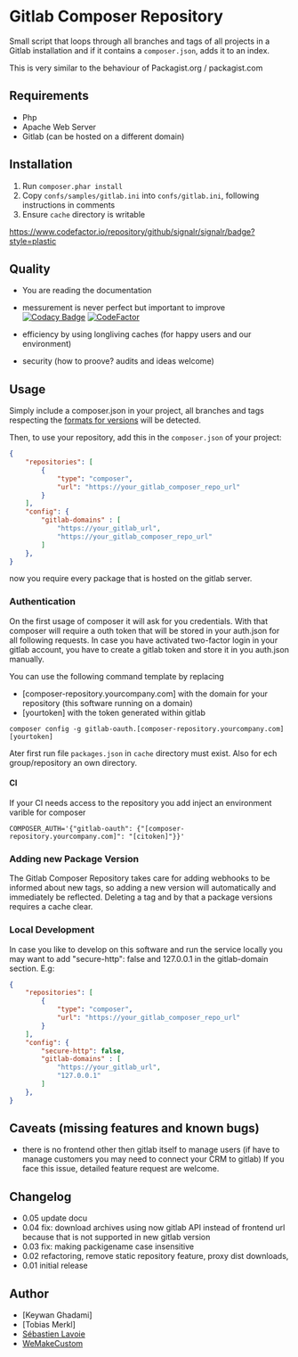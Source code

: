 # Gitlab Composer Repository

Small script that loops through all branches and tags of all projects in a Gitlab installation
and if it contains a `composer.json`, adds it to an index.

This is very similar to the behaviour of Packagist.org / packagist.com


## Requirements
 * Php
 * Apache Web Server
 * Gitlab (can be hosted on a different domain)
 
## Installation

 1. Run `composer.phar install`
 2. Copy `confs/samples/gitlab.ini` into `confs/gitlab.ini`, following instructions in comments
 3. Ensure `cache` directory is writable
 
https://www.codefactor.io/repository/github/signalr/signalr/badge?style=plastic

## Quality 
* You are reading the documentation

* messurement is never perfect but important to improve
[![Codacy Badge](https://api.codacy.com/project/badge/Grade/4c3f8944eb064dc99a15715dde4e55c1)](https://app.codacy.com/app/keywan.ghadami/gitlab-composer-repository?utm_source=github.com&utm_medium=referral&utm_content=keywan-ghadami-oxid/gitlab-composer-repository&utm_campaign=Badge_Grade_Settings)
[![CodeFactor](https://www.codefactor.io/repository/github/keywan-ghadami-oxid/gitlab-composer-repository/badge)](https://www.codefactor.io/repository/github/keywan-ghadami-oxid/gitlab-composer-repository)

* efficiency by using longliving caches (for happy users and our environment)

* security (how to proove? audits and ideas welcome)


## Usage

Simply include a composer.json in your project, all branches and tags respecting 
the [formats for versions](http://getcomposer.org/doc/04-schema.md#version) will be detected.

Then, to use your repository, add this in the `composer.json` of your project:
```json
{
    "repositories": [
        {
            "type": "composer",
            "url": "https://your_gitlab_composer_repo_url"
        }
    ],
    "config": {
        "gitlab-domains" : [
            "https://your_gitlab_url",
            "https://your_gitlab_composer_repo_url"
        ]
    },
}
```
now you require every package that is hosted on the gitlab server.

### Authentication
On the first usage of composer it will ask for you credentials. 
With that composer will require a outh token that will be stored in your auth.json for all following requests.
In case you have activated two-factor login in your gitlab account, you have to create a gitlab token and store it in you auth.json manually.

You can use the following command template by replacing 
- [composer-repository.yourcompany.com] with the domain for your repository (this software running on a domain)
- [yourtoken] with the token generated within gitlab
```
composer config -g gitlab-oauth.[composer-repository.yourcompany.com] [yourtoken]
```

Ater first run file `packages.json` in `cache` directory must exist. Also for ech group/repository an own directory.


#### CI
If your CI needs access to the repository you add inject an environment varible for composer
```
COMPOSER_AUTH='{"gitlab-oauth": {"[composer-repository.yourcompany.com]": "[citoken]"}}'
```

### Adding new Package Version
The Gitlab Composer Repository takes care for adding webhooks to be informed about new tags, so adding a new version will automatically and immediately be reflected. Deleting a tag and by that a package versions requires a cache clear.


### Local Development
In case you like to develop on this software and run the service locally you may want to add 
"secure-http": false and 127.0.0.1 in the gitlab-domain section. E.g:
```json
{
    "repositories": [
        {
            "type": "composer",
            "url": "https://your_gitlab_composer_repo_url"
        }
    ],
    "config": {
        "secure-http": false,
        "gitlab-domains" : [
            "https://your_gitlab_url",
            "127.0.0.1"
        ]
    },
}
```


## Caveats (missing features and known bugs)
 * there is no frontend other then gitlab itself to manage users (if have to manage customers you may need to connect your CRM to gitlab) If you face this issue, detailed feature request are welcome.

## Changelog

 * 0.05 update docu
 * 0.04 fix: download archives 
 using now gitlab API instead of frontend url because that is not supported in new gitlab version 
 * 0.03 fix: making packigename case insensitive
 * 0.02 refactoring, remove static repository feature, proxy dist downloads,   
 * 0.01 initial release

## Author
 * [Keywan Ghadami]
 * [Tobias Merkl]
 * [Sébastien Lavoie](http://blog.lavoie.sl/2013/08/composer-repository-for-gitlab-projects.html)
 * [WeMakeCustom](http://www.wemakecustom.com)


